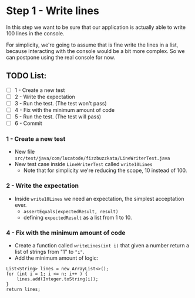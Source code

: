 # Step 1 - Write lines

In this step we want to be sure that our application is actually able to write 100 lines in the console.

For simplicity, we're going to assume that is fine write the lines in a list, because interacting with the console would be a bit more complex.
So we can postpone using the real console for now.

## TODO List:
- [ ] 1 - Create a new test
- [ ] 2 - Write the expectation
- [ ] 3 - Run the test. (The test won't pass)
- [ ] 4 - Fix with the minimum amount of code
- [ ] 5 - Run the test. (The test will pass)
- [ ] 6 - Commit

### 1 - Create a new test

- New file `src/test/java/com/lucatode/fizzbuzzkata/LineWriterTest.java`
- New test case inside `LineWriterTest` called `write10Lines`
    - Note that for simplicity we're reducing the scope, 10 instead of 100.

### 2 - Write the expectation

- Inside `write10Lines` we need an expectation, the simplest acceptation ever.
    - `assertEquals(expectedResult, result)`
    - defining `expectedResult` as a list from 1 to 10.
  
### 4 - Fix with the minimum amount of code

- Create a function called `writeLines(int i)` that given a number return a list of strings from "1" to `"i"`.
- Add the minimum amount of logic:
```
List<String> lines = new ArrayList<>();
for (int i = 1; i <= n; i++ ) {
    lines.add(Integer.toString(i));
}
return lines;
```